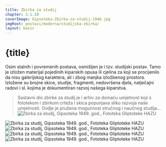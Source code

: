 ```yaml
---
title: Zbirka za studij
chapter: 3.1.10
coverImage: Gipsoteka-Zbirka-za-studij-1946.jpg
imgRoot: postavi/moderna/studijska-zbirka/
layout: basic
---
```


# {title}

Osim stalnih i povremenih postava, osmišljen je i tzv. studijski postav. Tamo je izložen materijal pojedinih kiparskih opusa ili cjelina za koji se procijenilo da nisu galerijskog karaktera, ali i zbog manjka izložbenog prostora. Izložene su brojne skice, studije, fragmenti, nedovršena djela, natječajni radovi i sl. kojima je dokumentiran razvoj našega kiparstva.

> Sastavni dio zbirke za studij je i arhiv za domaću umjetnost koji s fototekom i zbirkom crteža i skica popunjava sliku razvoja naše umjetnosti. Ovdje je pružena mogućnost stručnog i naučnog studija…
![Zbirka za studij, Gipsoteka 1949. god., Fototeka Gliptoteke HAZU]({imgRoot}Gipsoteka-Zbirka-za-studij-1946.jpg 'Zbirka za studij, 1949.')


![Zbirka za studij, Gipsoteka 1949. god., Fototeka Gliptoteke HAZU]({imgRoot}Zbirka-za-studij-III-1949.jpg 'Zbirka za studij, 1949.')
![Zbirka za studij, Gipsoteka 1949. god., Fototeka Gliptoteke HAZU]({imgRoot}Zbirka-za-studij-III-1949_2.jpg 'Zbirka za studij, 1949.')
![Zbirka za studij, Gipsoteka 1949. god., Fototeka Gliptoteke HAZU]({imgRoot}Zbirka-za-studij-III-1949_3.jpg 'Zbirka za studij, 1949.')
![Zbirka za studij, Gipsoteka 1949. god., Fototeka Gliptoteke HAZU]({imgRoot}Gipsoteka-Zbirka-za-studij-VI-1947.jpg 'Zbirka za studij, 1949.')
